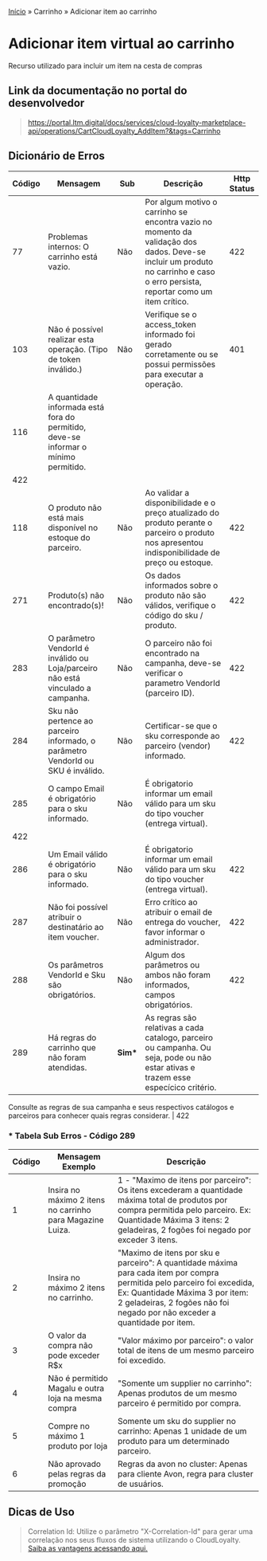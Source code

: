 [Início](/readme.md) &raquo; Carrinho &raquo; Adicionar item ao carrinho

# Adicionar item virtual ao carrinho

Recurso utilizado para incluir um item na cesta de compras

## Link da documentação no portal do desenvolvedor

> https://portal.ltm.digital/docs/services/cloud-loyalty-marketplace-api/operations/CartCloudLoyalty_AddItem?&tags=Carrinho

## Dicionário de Erros

| Código | Mensagem | Sub | Descrição | Http Status |
|-|-|-|-|-|
| 77 | Problemas internos: O carrinho está vazio. | Não | Por algum motivo o carrinho se encontra vazio no momento da validação dos dados. Deve-se incluir um produto no carrinho e caso o erro persista, reportar como um item crítico. | 422
| 103 | Não é possível realizar esta operação. (Tipo de token inválido.) | Não | Verifique se o access_token informado foi gerado corretamente ou se possui permissões para executar a operação.| 401 |
| 116 | A quantidade informada está fora do permitido, deve-se informar o mínimo permitido.
 | 422
| 118 | O produto não está mais disponível no estoque do parceiro. | Não | Ao validar a disponibilidade e o preço atualizado do produto perante o parceiro o produto nos apresentou indisponibilidade de preço ou estoque. | 422
| 271 | Produto(s) não encontrado(s)! | Não | Os dados informados sobre o produto não são válidos, verifique o código do sku / produto. | 422
| 283 | O parâmetro VendorId é inválido ou Loja/parceiro não está vinculado a campanha. | Não | O parceiro não foi encontrado na campanha, deve-se verificar o parametro VendorId (parceiro ID). | 422
| 284 | Sku não pertence ao parceiro informado, o parâmetro VendorId ou SKU é inválido. | Não | Certificar-se que o sku corresponde ao parceiro (vendor) informado. | 422
| 285 | O campo Email é obrigatório para o sku informado. | Não | É obrigatorio informar um email válido para um sku do tipo voucher (entrega virtual).
 | 422
| 286 | Um Email válido é obrigatório para o sku informado. | Não | É obrigatorio informar um email válido para um sku do tipo voucher (entrega virtual). | 422
| 287 | Não foi possível atribuir o destinatário ao item voucher. | Não | Erro crítico ao atribuir o email de entrega do voucher, favor informar o administrador. | 422
| 288 | Os parâmetros VendorId e Sku são obrigatórios. | Não | Algum dos parâmetros ou ambos não foram informados, campos obrigatórios. | 422
| 289 | Há regras do carrinho que não foram atendidas. | **Sim\*** | As regras são relativas a cada catalogo, parceiro ou campanha. Ou seja, pode ou não estar ativas e trazem esse especícico critério.
Consulte as regras de sua campanha e seus respectivos catálogos e parceiros para conhecer quais regras considerar.
 | 422

### * Tabela Sub Erros - Código 289

| Código | Mensagem Exemplo | Descrição |
|-|-|-|
| 1 | Insira no máximo 2 itens no carrinho para Magazine Luiza. | 1 - "Maximo de itens por parceiro": Os itens excederam a quantidade máxima total de produtos por compra permitida pelo parceiro. Ex: Quantidade Máxima 3 itens: 2 geladeiras, 2 fogões foi negado por exceder 3 itens. |
| 2 | Insira no máximo 2 itens no carrinho. | "Maximo de itens por sku e parceiro": A quantidade máxima para cada item por compra permitida pelo parceiro foi excedida, Ex: Quantidade Máxima 3 por item: 2 geladeiras, 2 fogões não foi negado por não exceder a quantidade por item. |
| 3 | O valor da compra não pode exceder R$x | "Valor máximo por parceiro": o valor total de itens de um mesmo parceiro foi excedido. |
| 4 | Não é permitido Magalu e outra loja na mesma compra | "Somente um supplier no carrinho": Apenas produtos de um mesmo parceiro é permitido por compra. |
| 5 | Compre no máximo 1 produto por loja | Somente um sku do supplier no carrinho: Apenas 1 unidade de um produto para um determinado parceiro. |
| 6 | Não aprovado pelas regras da promoção | Regras da avon no cluster: Apenas para cliente Avon, regra para cluster de usuários. |

## Dicas de Uso

> Correlation Id: Utilize o parâmetro "X-Correlation-Id" para gerar uma correlação nos seus fluxos de sistema utilizando o CloudLoyalty.
[Saiba as vantagens acessando aqui.](/tips/readme.md)